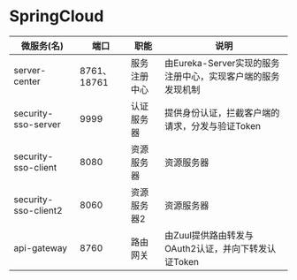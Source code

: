 # SpringCloud

| 微服务(名)           | 端口        | 职能         | 说明                                                        |
| -------------------- | ----------- | ------------ | ----------------------------------------------------------- |
| server-center        | 8761、18761 | 服务注册中心 | 由Eureka-Server实现的服务注册中心，实现客户端的服务发现机制 |
| security-sso-server  | 9999        | 认证服务器   | 提供身份认证，拦截客户端的请求，分发与验证Token             |
| security-sso-client  | 8080        | 资源服务器   | 资源服务器                                                  |
| security-sso-client2 | 8060        | 资源服务器2  | 资源服务器                                                  |
| api-gateway          | 8760        | 路由网关     | 由Zuul提供路由转发与OAuth2认证，并向下转发认证Token         |


